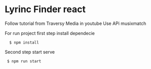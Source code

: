 # Lyrinc Finder react

Follow tutorial from Traversy Media in youtube
Use APi musixmatch

For run project first step install dependecie
```
  $ npm install
````

Second step start serve
```
 $ npm run start
```

